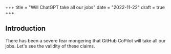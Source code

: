 +++
title = "Will ChatGPT take all our jobs"
date = "2022-11-22"
draft = true
+++

## Introduction

There has been a severe fear mongering that GitHub CoPilot will take all our jobs. Let's see the validity of these claims. 

